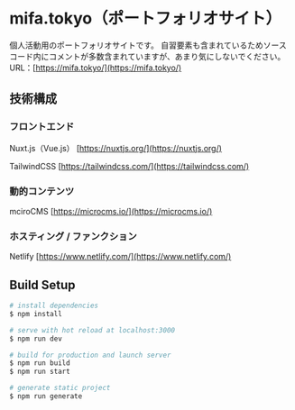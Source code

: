 # mifa.tokyo（ポートフォリオサイト） 
個人活動用のポートフォリオサイトです。
自習要素も含まれているためソースコード内にコメントが多数含まれていますが、あまり気にしないでください。
URL：[https://mifa.tokyo/](https://mifa.tokyo/)

## 技術構成
### フロントエンド
Nuxt.js（Vue.js）
[https://nuxtjs.org/](https://nuxtjs.org/)

TailwindCSS
[https://tailwindcss.com/](https://tailwindcss.com/)
### 動的コンテンツ
mciroCMS
[https://microcms.io/](https://microcms.io/)

### ホスティング / ファンクション
Netlify
[https://www.netlify.com/](https://www.netlify.com/)
## Build Setup

```bash
# install dependencies
$ npm install

# serve with hot reload at localhost:3000
$ npm run dev

# build for production and launch server
$ npm run build
$ npm run start

# generate static project
$ npm run generate
```
